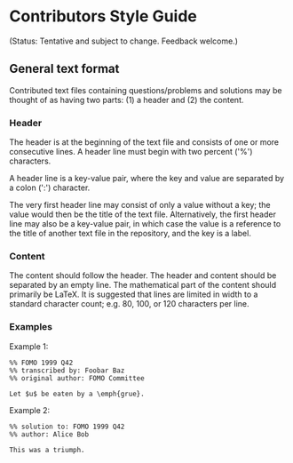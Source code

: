 # Contributors Style Guide

(Status: Tentative and subject to change. Feedback welcome.)

## General text format

Contributed text files containing questions/problems and solutions may be
thought of as having two parts: (1) a header and (2) the content.

### Header

The header is at the beginning of the text file and consists of one or more
consecutive lines. A header line must begin with two percent ('%') characters.

A header line is a key-value pair, where the key and value are separated by a
colon (':') character.

The very first header line may consist of only a value without a key; the value
would then be the title of the text file. Alternatively, the first header line
may also be a key-value pair, in which case the value is a reference to the
title of another text file in the repository, and the key is a label.

### Content

The content should follow the header. The header and content should be
separated by an empty line. The mathematical part of the content should
primarily be LaTeX. It is suggested that lines are limited in width to a
standard character count; e.g. 80, 100, or 120 characters per line.

### Examples

Example 1:

    %% FOMO 1999 Q42
    %% transcribed by: Foobar Baz
    %% original author: FOMO Committee

    Let $u$ be eaten by a \emph{grue}.

Example 2:

    %% solution to: FOMO 1999 Q42
    %% author: Alice Bob

    This was a triumph.
